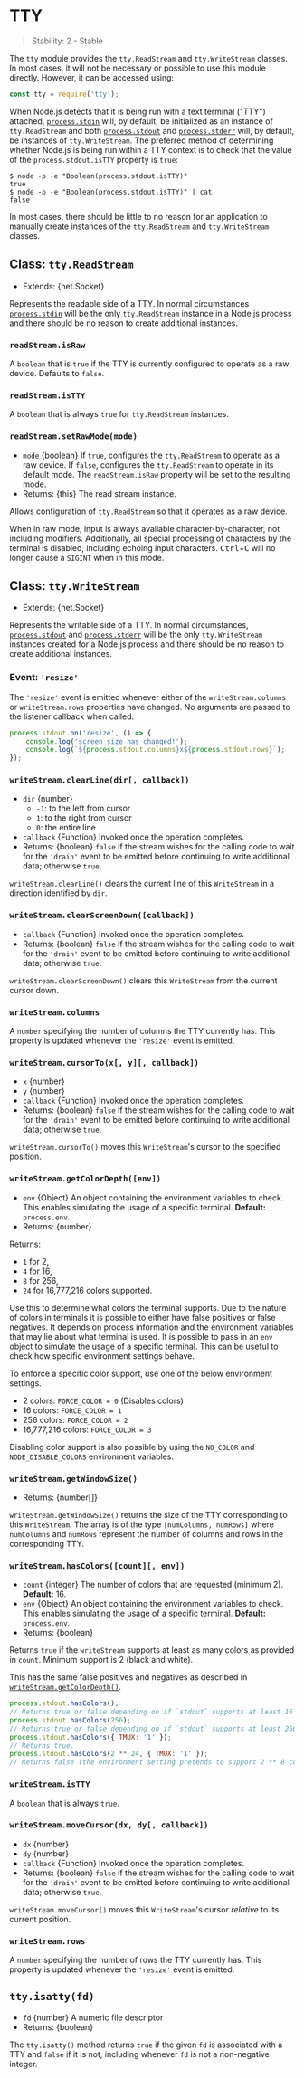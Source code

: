 # TTY

<!--introduced_in=v0.10.0-->

> Stability: 2 - Stable

<!-- source_link=lib/tty.js -->

The `tty` module provides the `tty.ReadStream` and `tty.WriteStream` classes.
In most cases, it will not be necessary or possible to use this module directly.
However, it can be accessed using:

```js
const tty = require('tty');
```

When Node.js detects that it is being run with a text terminal ("TTY")
attached, [`process.stdin`][] will, by default, be initialized as an instance of
`tty.ReadStream` and both [`process.stdout`][] and [`process.stderr`][] will, by
default, be instances of `tty.WriteStream`. The preferred method of determining
whether Node.js is being run within a TTY context is to check that the value of
the `process.stdout.isTTY` property is `true`:

```console
$ node -p -e "Boolean(process.stdout.isTTY)"
true
$ node -p -e "Boolean(process.stdout.isTTY)" | cat
false
```

In most cases, there should be little to no reason for an application to
manually create instances of the `tty.ReadStream` and `tty.WriteStream`
classes.

## Class: `tty.ReadStream`

<!-- YAML
added: v0.5.8
-->

* Extends: {net.Socket}

Represents the readable side of a TTY. In normal circumstances
[`process.stdin`][] will be the only `tty.ReadStream` instance in a Node.js
process and there should be no reason to create additional instances.

### `readStream.isRaw`

<!-- YAML
added: v0.7.7
-->

A `boolean` that is `true` if the TTY is currently configured to operate as a
raw device. Defaults to `false`.

### `readStream.isTTY`

<!-- YAML
added: v0.5.8
-->

A `boolean` that is always `true` for `tty.ReadStream` instances.

### `readStream.setRawMode(mode)`

<!-- YAML
added: v0.7.7
-->

* `mode` {boolean} If `true`, configures the `tty.ReadStream` to operate as a
  raw device. If `false`, configures the `tty.ReadStream` to operate in its
  default mode. The `readStream.isRaw` property will be set to the resulting
  mode.
* Returns: {this} The read stream instance.

Allows configuration of `tty.ReadStream` so that it operates as a raw device.

When in raw mode, input is always available character-by-character, not
including modifiers. Additionally, all special processing of characters by the
terminal is disabled, including echoing input
characters. <kbd>Ctrl</kbd>+<kbd>C</kbd> will no longer cause a `SIGINT` when
in this mode.

## Class: `tty.WriteStream`

<!-- YAML
added: v0.5.8
-->

* Extends: {net.Socket}

Represents the writable side of a TTY. In normal circumstances,
[`process.stdout`][] and [`process.stderr`][] will be the only
`tty.WriteStream` instances created for a Node.js process and there
should be no reason to create additional instances.

### Event: `'resize'`

<!-- YAML
added: v0.7.7
-->

The `'resize'` event is emitted whenever either of the `writeStream.columns`
or `writeStream.rows` properties have changed. No arguments are passed to the
listener callback when called.

```js
process.stdout.on('resize', () => {
    console.log('screen size has changed!');
    console.log(`${process.stdout.columns}x${process.stdout.rows}`);
});
```

### `writeStream.clearLine(dir[, callback])`

<!-- YAML
added: v0.7.7
changes:
  - version: v12.7.0
    pr-url: https://github.com/nodejs/node/pull/28721
    description: The stream's write() callback and return value are exposed.
-->

* `dir` {number}
  * `-1`: to the left from cursor
  * `1`: to the right from cursor
  * `0`: the entire line
* `callback` {Function} Invoked once the operation completes.
* Returns: {boolean} `false` if the stream wishes for the calling code to wait
  for the `'drain'` event to be emitted before continuing to write additional
  data; otherwise `true`.

`writeStream.clearLine()` clears the current line of this `WriteStream` in a
direction identified by `dir`.

### `writeStream.clearScreenDown([callback])`

<!-- YAML
added: v0.7.7
changes:
  - version: v12.7.0
    pr-url: https://github.com/nodejs/node/pull/28721
    description: The stream's write() callback and return value are exposed.
-->

* `callback` {Function} Invoked once the operation completes.
* Returns: {boolean} `false` if the stream wishes for the calling code to wait
  for the `'drain'` event to be emitted before continuing to write additional
  data; otherwise `true`.

`writeStream.clearScreenDown()` clears this `WriteStream` from the current
cursor down.

### `writeStream.columns`

<!-- YAML
added: v0.7.7
-->

A `number` specifying the number of columns the TTY currently has. This property
is updated whenever the `'resize'` event is emitted.

### `writeStream.cursorTo(x[, y][, callback])`

<!-- YAML
added: v0.7.7
changes:
  - version: v12.7.0
    pr-url: https://github.com/nodejs/node/pull/28721
    description: The stream's write() callback and return value are exposed.
-->

* `x` {number}
* `y` {number}
* `callback` {Function} Invoked once the operation completes.
* Returns: {boolean} `false` if the stream wishes for the calling code to wait
  for the `'drain'` event to be emitted before continuing to write additional
  data; otherwise `true`.

`writeStream.cursorTo()` moves this `WriteStream`'s cursor to the specified
position.

### `writeStream.getColorDepth([env])`

<!-- YAML
added: v9.9.0
-->

* `env` {Object} An object containing the environment variables to check. This
  enables simulating the usage of a specific terminal. **Default:**
  `process.env`.
* Returns: {number}

Returns:

* `1` for 2,
* `4` for 16,
* `8` for 256,
* `24` for 16,777,216 colors supported.

Use this to determine what colors the terminal supports. Due to the nature of
colors in terminals it is possible to either have false positives or false
negatives. It depends on process information and the environment variables that
may lie about what terminal is used.
It is possible to pass in an `env` object to simulate the usage of a specific
terminal. This can be useful to check how specific environment settings behave.

To enforce a specific color support, use one of the below environment settings.

* 2 colors: `FORCE_COLOR = 0` (Disables colors)
* 16 colors: `FORCE_COLOR = 1`
* 256 colors: `FORCE_COLOR = 2`
* 16,777,216 colors: `FORCE_COLOR = 3`

Disabling color support is also possible by using the `NO_COLOR` and
`NODE_DISABLE_COLORS` environment variables.

### `writeStream.getWindowSize()`

<!-- YAML
added: v0.7.7
-->

* Returns: {number\[]}

`writeStream.getWindowSize()` returns the size of the TTY
corresponding to this `WriteStream`. The array is of the type
`[numColumns, numRows]` where `numColumns` and `numRows` represent the number
of columns and rows in the corresponding TTY.

### `writeStream.hasColors([count][, env])`

<!-- YAML
added:
 - v11.13.0
 - v10.16.0
-->

* `count` {integer} The number of colors that are requested (minimum 2).
  **Default:** 16.
* `env` {Object} An object containing the environment variables to check. This
  enables simulating the usage of a specific terminal. **Default:**
  `process.env`.
* Returns: {boolean}

Returns `true` if the `writeStream` supports at least as many colors as provided
in `count`. Minimum support is 2 (black and white).

This has the same false positives and negatives as described in
[`writeStream.getColorDepth()`][].

```js
process.stdout.hasColors();
// Returns true or false depending on if `stdout` supports at least 16 colors.
process.stdout.hasColors(256);
// Returns true or false depending on if `stdout` supports at least 256 colors.
process.stdout.hasColors({ TMUX: '1' });
// Returns true.
process.stdout.hasColors(2 ** 24, { TMUX: '1' });
// Returns false (the environment setting pretends to support 2 ** 8 colors).
```

### `writeStream.isTTY`

<!-- YAML
added: v0.5.8
-->

A `boolean` that is always `true`.

### `writeStream.moveCursor(dx, dy[, callback])`

<!-- YAML
added: v0.7.7
changes:
  - version: v12.7.0
    pr-url: https://github.com/nodejs/node/pull/28721
    description: The stream's write() callback and return value are exposed.
-->

* `dx` {number}
* `dy` {number}
* `callback` {Function} Invoked once the operation completes.
* Returns: {boolean} `false` if the stream wishes for the calling code to wait
  for the `'drain'` event to be emitted before continuing to write additional
  data; otherwise `true`.

`writeStream.moveCursor()` moves this `WriteStream`'s cursor _relative_ to its
current position.

### `writeStream.rows`

<!-- YAML
added: v0.7.7
-->

A `number` specifying the number of rows the TTY currently has. This property
is updated whenever the `'resize'` event is emitted.

## `tty.isatty(fd)`

<!-- YAML
added: v0.5.8
-->

* `fd` {number} A numeric file descriptor
* Returns: {boolean}

The `tty.isatty()` method returns `true` if the given `fd` is associated with
a TTY and `false` if it is not, including whenever `fd` is not a non-negative
integer.

[`process.stderr`]: process.md#processstderr
[`process.stdin`]: process.md#processstdin
[`process.stdout`]: process.md#processstdout
[`writeStream.getColorDepth()`]: #writestreamgetcolordepthenv
